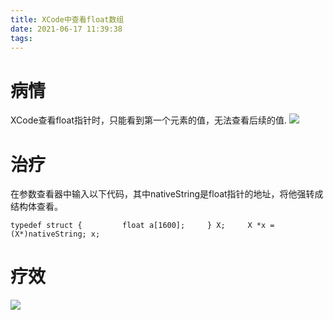 ```yaml
---
title: XCode中查看float数组
date: 2021-06-17 11:39:38
tags:
---
```


# 病情
XCode查看float指针时，只能看到第一个元素的值，无法查看后续的值.
![](https://mweb-image-1259394369.cos.ap-guangzhou.myqcloud.com/2021/06/17/16239022086217.jpg)

# 治疗

在参数查看器中输入以下代码，其中nativeString是float指针的地址，将他强转成结构体查看。
```
typedef struct {         float a[1600];     } X;     X *x = (X*)nativeString; x;
```

# 疗效
![](https://mweb-image-1259394369.cos.ap-guangzhou.myqcloud.com/2021/06/17/16239026141773.jpg)
